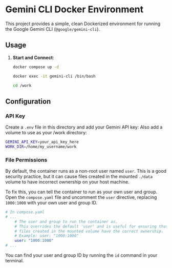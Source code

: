 # Gemini CLI Docker Environment

This project provides a simple, clean Dockerized environment for running the Google Gemini CLI (`@google/gemini-cli`).

## Usage

1.  **Start and Connect**: 
    ```bash
    docker compose up -d
    ```
    ```bash
    docker exec -it gemini-cli /bin/bash
    ```
    ```bash
    cd /work
    ```

## Configuration

### API Key

Create a `.env` file in this directory and add your Gemini API key:
Also add a volume to use as your /work directory:
```bash
GEMINI_API_KEY=your_api_key_here
WORK_DIR=/home/my_username/work
```

### File Permissions

By default, the container runs as a non-root user named `user`. This is a good security practice, but it can cause files created in the mounted `./data` volume to have incorrect ownership on your host machine.

To fix this, you can tell the container to run as your own user and group. Open the `compose.yaml` file and uncomment the `user` directive, replacing `1000:1000` with your own user and group ID.

```yaml
# In compose.yaml
# ...
    # The user and group to run the container as.
    # This overrides the default 'user' and is useful for ensuring that
    # files created in the mounted volume have the correct ownership.
    # Example: user: "1000:1000"
    user: "1000:1000"
# ...
```

You can find your user and group ID by running the `id` command in your terminal.
